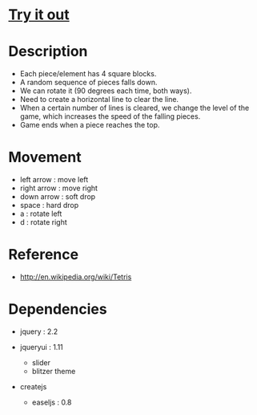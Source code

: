 [Try it out](http://nbpt.eu/games/tetris/)
==========================================


Description
===========


- Each piece/element has 4 square blocks.
- A random sequence of pieces falls down.
- We can rotate it (90 degrees each time, both ways).
- Need to create a horizontal line to clear the line.
- When a certain number of lines is cleared, we change the level of the game, which increases the speed of the falling pieces.
- Game ends when a piece reaches the top.


Movement
========


- left arrow  : move left
- right arrow : move right
- down arrow  : soft drop
- space       : hard drop
- a           : rotate left
- d           : rotate right


Reference
=========


- http://en.wikipedia.org/wiki/Tetris


Dependencies
============


- jquery : 2.2
- jqueryui : 1.11

    - slider
    - blitzer theme

- createjs
    - easeljs : 0.8
